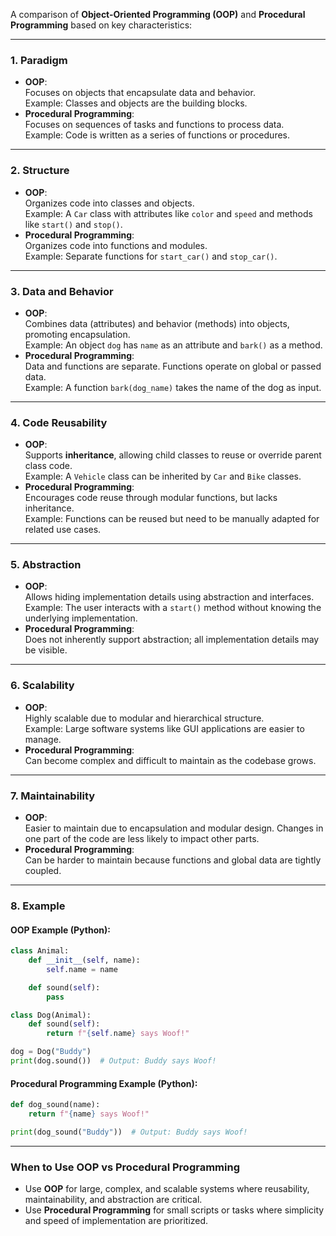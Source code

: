 A comparison of **Object-Oriented Programming (OOP)** and **Procedural Programming** based on key characteristics:  

---

### **1. Paradigm**
- **OOP**:  
  Focuses on objects that encapsulate data and behavior.  
  Example: Classes and objects are the building blocks.  
- **Procedural Programming**:  
  Focuses on sequences of tasks and functions to process data.  
  Example: Code is written as a series of functions or procedures.

---

### **2. Structure**
- **OOP**:  
  Organizes code into classes and objects.  
  Example: A `Car` class with attributes like `color` and `speed` and methods like `start()` and `stop()`.  
- **Procedural Programming**:  
  Organizes code into functions and modules.  
  Example: Separate functions for `start_car()` and `stop_car()`.  

---

### **3. Data and Behavior**
- **OOP**:  
  Combines data (attributes) and behavior (methods) into objects, promoting encapsulation.  
  Example: An object `dog` has `name` as an attribute and `bark()` as a method.  
- **Procedural Programming**:  
  Data and functions are separate. Functions operate on global or passed data.  
  Example: A function `bark(dog_name)` takes the name of the dog as input.

---

### **4. Code Reusability**
- **OOP**:  
  Supports **inheritance**, allowing child classes to reuse or override parent class code.  
  Example: A `Vehicle` class can be inherited by `Car` and `Bike` classes.  
- **Procedural Programming**:  
  Encourages code reuse through modular functions, but lacks inheritance.  
  Example: Functions can be reused but need to be manually adapted for related use cases.

---

### **5. Abstraction**
- **OOP**:  
  Allows hiding implementation details using abstraction and interfaces.  
  Example: The user interacts with a `start()` method without knowing the underlying implementation.  
- **Procedural Programming**:  
  Does not inherently support abstraction; all implementation details may be visible.  

---

### **6. Scalability**
- **OOP**:  
  Highly scalable due to modular and hierarchical structure.  
  Example: Large software systems like GUI applications are easier to manage.  
- **Procedural Programming**:  
  Can become complex and difficult to maintain as the codebase grows.  

---

### **7. Maintainability**
- **OOP**:  
  Easier to maintain due to encapsulation and modular design. Changes in one part of the code are less likely to impact other parts.  
- **Procedural Programming**:  
  Can be harder to maintain because functions and global data are tightly coupled.  

---

### **8. Example**
#### **OOP Example (Python)**:
```python
class Animal:
    def __init__(self, name):
        self.name = name

    def sound(self):
        pass

class Dog(Animal):
    def sound(self):
        return f"{self.name} says Woof!"

dog = Dog("Buddy")
print(dog.sound())  # Output: Buddy says Woof!
```

#### **Procedural Programming Example (Python)**:
```python
def dog_sound(name):
    return f"{name} says Woof!"

print(dog_sound("Buddy"))  # Output: Buddy says Woof!
```

---

### **When to Use OOP vs Procedural Programming**
- Use **OOP** for large, complex, and scalable systems where reusability, maintainability, and abstraction are critical.  
- Use **Procedural Programming** for small scripts or tasks where simplicity and speed of implementation are prioritized.  

